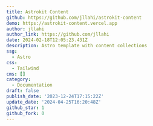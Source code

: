 ```yaml
---
title: Astrokit Content
github: https://github.com/jllahi/astrokit-content
demo: https://astrokit-content.vercel.app
author: jllahi
author_link: https://github.com/jllahi
date: 2024-02-18T12:05:23.431Z
description: Astro template with content collections
ssg:
  - Astro
css:
  - Tailwind
cms: []
category:
  - Documentation
draft: false
publish_date: '2023-12-24T17:15:22Z'
update_date: '2024-04-25T16:20:48Z'
github_star: 1
github_fork: 0
---
```

